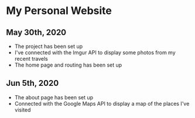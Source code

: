 # My Personal Website

## May 30th, 2020

- The project has been set up
- I've connected with the Imgur API to display some photos from my recent travels
- The home page and routing has been set up

## Jun 5th, 2020

- The about page has been set up
- Connected with the Google Maps API to display a map of the places I've visited